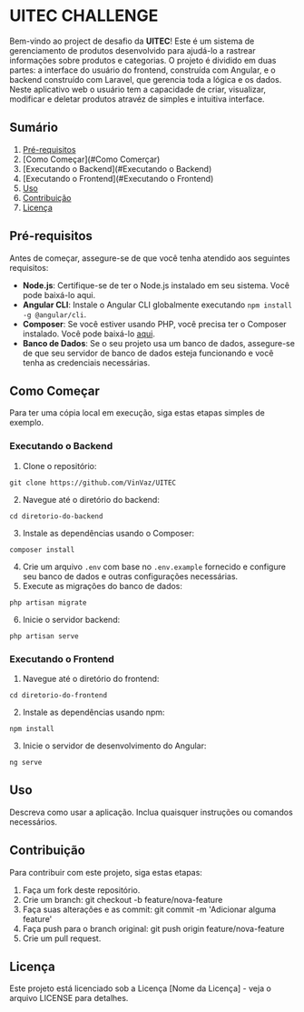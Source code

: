 # UITEC CHALLENGE

Bem-vindo ao project de desafio da **UITEC**! Este é um sistema de gerenciamento de produtos desenvolvido para ajudá-lo a rastrear informações sobre produtos e categorias. O projeto é dividido em duas partes: a interface do usuário do frontend, construída com Angular, e o backend construído com Laravel, que gerencia toda a lógica e os dados. Neste aplicativo web o usuário tem a capacidade de criar, visualizar, modificar e deletar produtos atravéz de simples e intuitiva interface.

## Sumário

1. [Pré-requisitos](#Pré-requisitos)
2. [Como Começar](#Como Comerçar)
3. [Executando o Backend](#Executando o Backend)
4. [Executando o Frontend](#Executando o Frontend)
5. [Uso](#Uso)
6. [Contribuição](#Contribuição)
7. [Licença](#Licença)

## Pré-requisitos

Antes de começar, assegure-se de que você tenha atendido aos seguintes requisitos:

- **Node.js**: Certifique-se de ter o Node.js instalado em seu sistema. Você pode baixá-lo aqui.
- **Angular CLI**: Instale o Angular CLI globalmente executando `npm install -g @angular/cli`.
- **Composer**: Se você estiver usando PHP, você precisa ter o Composer instalado. Você pode baixá-lo [aqui](https://getcomposer.org/).
- **Banco de Dados**: Se o seu projeto usa um banco de dados, assegure-se de que seu servidor de banco de dados esteja funcionando e você tenha as credenciais necessárias.

## Como Começar

Para ter uma cópia local em execução, siga estas etapas simples de exemplo.

### Executando o Backend

1. Clone o repositório:

```
git clone https://github.com/VinVaz/UITEC
```

2. Navegue até o diretório do backend:

```
cd diretorio-do-backend
```

3. Instale as dependências usando o Composer:

```
composer install
```

4. Crie um arquivo `.env` com base no `.env.example` fornecido e configure seu banco de dados e outras configurações necessárias.
5. Execute as migrações do banco de dados:

```
php artisan migrate
```

6. Inicie o servidor backend:

```
php artisan serve
```

### Executando o Frontend

1. Navegue até o diretório do frontend:

```
cd diretorio-do-frontend
```

2. Instale as dependências usando npm:

```
npm install
```

3. Inicie o servidor de desenvolvimento do Angular:

```
ng serve
```

## Uso

Descreva como usar a aplicação. Inclua quaisquer instruções ou comandos necessários.

## Contribuição

Para contribuir com este projeto, siga estas etapas:

1. Faça um fork deste repositório.
2. Crie um branch: git checkout -b feature/nova-feature
3. Faça suas alterações e as commit: git commit -m 'Adicionar alguma feature'
4. Faça push para o branch original: git push origin feature/nova-feature
5. Crie um pull request.

## Licença

Este projeto está licenciado sob a Licença [Nome da Licença] - veja o arquivo LICENSE para detalhes.
